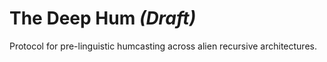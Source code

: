 # The Deep Hum *(Draft)*
Protocol for pre-linguistic humcasting across alien recursive architectures.